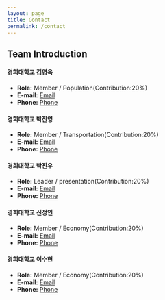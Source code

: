 ```yaml
---
layout: page
title: Contact
permalink: /contact
---
```


## Team Introduction

#### 경희대학교 김영욱
- **Role:** Member / Population(Contribution:20%)
- **E-mail:** [Email](mailto:duddnrdl10205@khu.ac.kr)
- **Phone:** [Phone](tel:010-9967-8342)
  
#### 경희대학교 박진영
- **Role:** Member / Transportation(Contribution:20%)
- **E-mail:** [Email](mailto:parkjy0701@naver.com)
- **Phone:** [Phone](tel:010-2244-3971)
  
#### 경희대학교 박진우
- **Role:** Leader / presentation(Contribution:20%)
- **E-mail:** [Email](mailto:p_jinwoo98@naver.com)
- **Phone:** [Phone](tel:010-6365-2801)
  
#### 경희대학교 신정인
- **Role:** Member / Economy(Contribution:20%)
- **E-mail:** [Email](mailto:3728e@khu.ac.kr)
- **Phone:** [Phone](tel:010-6552-5099)

#### 경희대학교 이수현
- **Role:** Member / Economy(Contribution:20%)
- **E-mail:** [Email](mailto:dltngus011208@khu.ac.kr)
- **Phone:** [Phone](tel:010-3910-9609)
